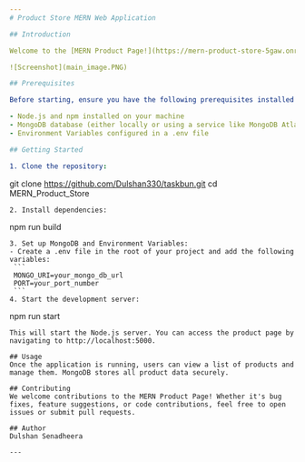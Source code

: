 ```yaml
---
# Product Store MERN Web Application

## Introduction

Welcome to the [MERN Product Page!](https://mern-product-store-5gaw.onrender.com/) This simple web application is built using the MERN stack (MongoDB, Express, React, and Node.js). It allows users to view and manage product details with a clean and efficient design.

![Screenshot](main_image.PNG)

## Prerequisites

Before starting, ensure you have the following prerequisites installed and set up:

- Node.js and npm installed on your machine
- MongoDB database (either locally or using a service like MongoDB Atlas)
- Environment Variables configured in a .env file

## Getting Started

1. Clone the repository:

   ```
   git clone https://github.com/Dulshan330/taskbun.git
   cd MERN_Product_Store
   ```
2. Install dependencies:

   ```
   npm run build
   ```
  3. Set up MongoDB and Environment Variables:
  - Create a .env file in the root of your project and add the following variables:
    ```
    MONGO_URI=your_mongo_db_url
    PORT=your_port_number
    ```
4. Start the development server:

   ```
   npm run start
   ```
   This will start the Node.js server. You can access the product page by navigating to http://localhost:5000.

## Usage
Once the application is running, users can view a list of products and manage them. MongoDB stores all product data securely.

## Contributing
We welcome contributions to the MERN Product Page! Whether it's bug fixes, feature suggestions, or code contributions, feel free to open issues or submit pull requests.

## Author
Dulshan Senadheera

---
```

